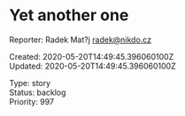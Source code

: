 # Yet another one

Reporter: Radek Mat?j <radek@nikdo.cz>  

Created: 2020-05-20T14:49:45.396060100Z  
Updated: 2020-05-20T14:49:45.396060100Z

Type: story  
Status: backlog  
Priority: 997
